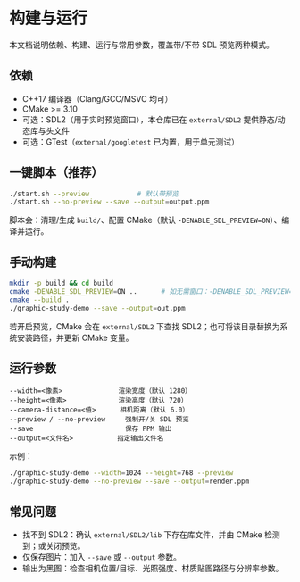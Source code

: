 # 构建与运行

本文档说明依赖、构建、运行与常用参数，覆盖带/不带 SDL 预览两种模式。

## 依赖

- C++17 编译器（Clang/GCC/MSVC 均可）
- CMake >= 3.10
- 可选：SDL2（用于实时预览窗口），本仓库已在 `external/SDL2` 提供静态/动态库与头文件
- 可选：GTest（`external/googletest` 已内置，用于单元测试）

## 一键脚本（推荐）

```bash
./start.sh --preview            # 默认带预览
./start.sh --no-preview --save --output=output.ppm
```

脚本会：清理/生成 `build/`、配置 CMake（默认 `-DENABLE_SDL_PREVIEW=ON`）、编译并运行。

## 手动构建

```bash
mkdir -p build && cd build
cmake -DENABLE_SDL_PREVIEW=ON ..      # 如无需窗口：-DENABLE_SDL_PREVIEW=OFF
cmake --build .
./graphic-study-demo --save --output=out.ppm
```

若开启预览，CMake 会在 `external/SDL2` 下查找 SDL2；也可将该目录替换为系统安装路径，并更新 CMake 变量。

## 运行参数

```text
--width=<像素>              渲染宽度（默认 1280）
--height=<像素>             渲染高度（默认 720）
--camera-distance=<值>      相机距离（默认 6.0）
--preview / --no-preview     强制开/关 SDL 预览
--save                       保存 PPM 输出
--output=<文件名>           指定输出文件名
```

示例：

```bash
./graphic-study-demo --width=1024 --height=768 --preview
./graphic-study-demo --no-preview --save --output=render.ppm
```

## 常见问题

- 找不到 SDL2：确认 `external/SDL2/lib` 下存在库文件，并由 CMake 检测到；或关闭预览。
- 仅保存图片：加入 `--save` 或 `--output` 参数。
- 输出为黑图：检查相机位置/目标、光照强度、材质贴图路径与分辨率参数。



